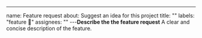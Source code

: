 ---
name: Feature request
about: Suggest an idea for this project
title: ""
labels: "feature :star2:"
assignees: ""
---**Describe the the feature request**
A clear and concise description of the feature.
